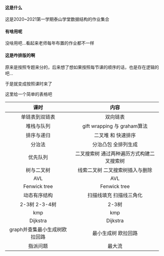 #### 这是什么

这是2020~2021第一学期泰山学堂数据结构的作业集合

#### 有啥用呢

没啥用吧...看起来老师每年布置的作业都不一样

#### 这是咋排版的啊

原来是按照专题来分的，后来想了想如果按照每节课的顺序的话，也是存在逻辑的吧...

于是就变成按照课时来了

这里给一个简单的表格吧

|      课时      |                   内容                    |
| :------------: | :---------------------------------------: |
| 单链表到双链表 |                 双向链表                  |
|   堆栈与队列   |        gift wrapping 与 graham算法        |
|   排序与递归   |            二叉堆 和 快速排序             |
|     分治法     |            分治凸包 全排列生成            |
|    优先队列    | 二叉搜索树 通过两种遍历方式构建二叉搜索树 |
|   树与二叉树   |      线索二叉树 二叉搜索树插入与删除      |
|      AVL       |                    AVL                    |
|  Fenwick tree  |               Fenwick tree                |
|        动态有序结构     |扫描线填充 扫描线三角化 |
| 2-3树 2-3-4树 | 2-3树 |
|kmp| kmp|
|Dijkstra| Dijkstra|
|graph并查集最小生成树欧拉回路 |最小生成树 欧拉回路 |
| 指派问题 | 最大流 |